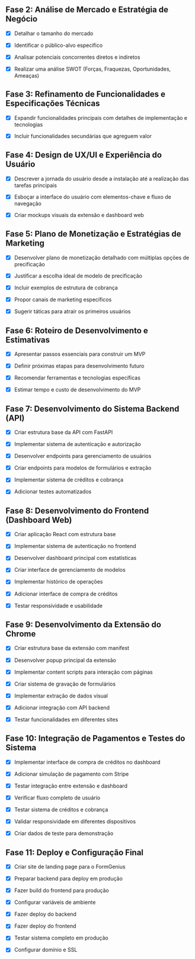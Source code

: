 ## Fase 2: Análise de Mercado e Estratégia de Negócio

- [x] Detalhar o tamanho do mercado
- [x] Identificar o público-alvo específico
- [x] Analisar potenciais concorrentes diretos e indiretos
- [x] Realizar uma análise SWOT (Forças, Fraquezas, Oportunidades, Ameaças)



## Fase 3: Refinamento de Funcionalidades e Especificações Técnicas

- [x] Expandir funcionalidades principais com detalhes de implementação e tecnologias
- [x] Incluir funcionalidades secundárias que agreguem valor



## Fase 4: Design de UX/UI e Experiência do Usuário

- [x] Descrever a jornada do usuário desde a instalação até a realização das tarefas principais
- [x] Esboçar a interface do usuário com elementos-chave e fluxo de navegação
- [x] Criar mockups visuais da extensão e dashboard web


## Fase 5: Plano de Monetização e Estratégias de Marketing

- [x] Desenvolver plano de monetização detalhado com múltiplas opções de precificação
- [x] Justificar a escolha ideal de modelo de precificação
- [x] Incluir exemplos de estrutura de cobrança
- [x] Propor canais de marketing específicos
- [x] Sugerir táticas para atrair os primeiros usuários


## Fase 6: Roteiro de Desenvolvimento e Estimativas

- [x] Apresentar passos essenciais para construir um MVP
- [x] Definir próximas etapas para desenvolvimento futuro
- [x] Recomendar ferramentas e tecnologias específicas
- [x] Estimar tempo e custo de desenvolvimento do MVP


## Fase 7: Desenvolvimento do Sistema Backend (API)

- [x] Criar estrutura base da API com FastAPI
- [x] Implementar sistema de autenticação e autorização
- [x] Desenvolver endpoints para gerenciamento de usuários
- [x] Criar endpoints para modelos de formulários e extração
- [x] Implementar sistema de créditos e cobrança
- [x] Adicionar testes automatizados


## Fase 8: Desenvolvimento do Frontend (Dashboard Web)

- [x] Criar aplicação React com estrutura base
- [x] Implementar sistema de autenticação no frontend
- [x] Desenvolver dashboard principal com estatísticas
- [x] Criar interface de gerenciamento de modelos
- [x] Implementar histórico de operações
- [x] Adicionar interface de compra de créditos
- [x] Testar responsividade e usabilidade


## Fase 9: Desenvolvimento da Extensão do Chrome

- [x] Criar estrutura base da extensão com manifest
- [x] Desenvolver popup principal da extensão
- [x] Implementar content scripts para interação com páginas
- [x] Criar sistema de gravação de formulários
- [x] Implementar extração de dados visual
- [x] Adicionar integração com API backend
- [x] Testar funcionalidades em diferentes sites


## Fase 10: Integração de Pagamentos e Testes do Sistema

- [x] Implementar interface de compra de créditos no dashboard
- [x] Adicionar simulação de pagamento com Stripe
- [x] Testar integração entre extensão e dashboard
- [x] Verificar fluxo completo de usuário
- [x] Testar sistema de créditos e cobrança
- [x] Validar responsividade em diferentes dispositivos
- [x] Criar dados de teste para demonstração


## Fase 11: Deploy e Configuração Final

- [x] Criar site de landing page para o FormGenius
- [x] Preparar backend para deploy em produção
- [x] Fazer build do frontend para produção
- [x] Configurar variáveis de ambiente
- [x] Fazer deploy do backend
- [x] Fazer deploy do frontend
- [x] Testar sistema completo em produção
- [x] Configurar domínio e SSL

